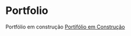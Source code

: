 # Portfolio

Portfólio em construção <a href="https://jaquelinerabelo.github.io/portfolio/">Portifólio em Construção</a>
